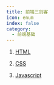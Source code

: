 ```yaml
---
title: 前端三剑客
icon: enum
index: false
category:
  - 前端基础
---
```


1. [HTML](./html/HTML基础.html)

2. [CSS](./css/CSS基础.html)

3. [Javascript](./javascript/README.html)